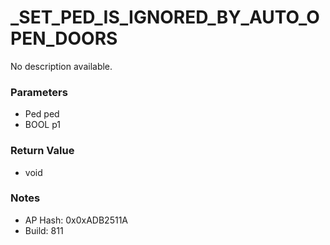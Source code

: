 # _SET_PED_IS_IGNORED_BY_AUTO_OPEN_DOORS

No description available.

### Parameters
* Ped ped
* BOOL p1

### Return Value
* void

### Notes
* AP Hash: 0x0xADB2511A
* Build: 811

